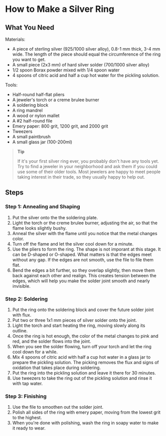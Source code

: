# How to Make a Silver Ring
## What You Need
Materials:
* A piece of sterling silver (925/1000 silver alloy), 0.8-1 mm thick, 3-4 mm wide. 
The length of the piece should equal the circumference of the ring you want to get.
* A small piece (2x3 mm) of hard silver solder (700/1000 silver alloy)
* 1/2 spoon Borax powder mixed with 1/4 spoon water
* 4 spoons of citric acid and half a cup hot water for the pickling solution.

Tools:
* Half-round half-flat pliers
* A jeweler's torch or a creme brulee burner
* A soldering block
* A ring mandrel
* A wood or nylon mallet
* A #2 half-round file
* Emery paper: 800 grit, 1200 grit, and 2000 grit
* Tweezers
* A small paintbrush
* A small glass jar (100-200ml)

>**Tip**
>
>If it's your first silver ring ever, you probably don't have any tools yet. 
>Try to find a jeweler in your neighborhood and ask them if you could use some of their older tools. 
Most jewelers are happy to meet people taking interest in their trade, so they usually happy to help out.


## Steps
### Step 1: Annealing and Shaping
1. Put the silver onto the the soldering plate.
2. Light the torch or the creme brulee burner, adjusting the air, so that the flame looks slightly bushy.
3. Anneal the silver with the flame until you notice that the metal changes color.
4. Turn off the flame and let the silver cool down for a minute.
5. Use the pliers to form the ring. 
The shape is not imporant at this stage. It can be D-shaped or O-shaped. What matters is that the edges meet without any gap.
If the edges are not smooth, use the file to file them flat.
6. Bend the edges a bit further, so they overlap slightly, then move them back against each other and realign.
This creates tension between the edges, which will help you make the solder joint smooth and nearly invisible.
### Step 2: Soldering
1. Put the ring onto the soldering block and cover the future solder joint with flux.
2. Put two or three 1x1 mm pieces of silver solder onto the joint.
3. Light the torch and start heating the ring, moving slowly along its outline.
4. Once the ring is hot enough, the color of the metal changes to pink and red, and the solder flows into the joint.
5. When you see the solder flowing, turn off your torch and let the ring cool down for a while.
6. Mix 4 spoons of citric acid with half a cup hot water in a glass jar to prepare the pickling solution. The picking removes the flux and signs of oxidation that takes place during soldering.
7. Put the ring into the pickling solution and leave it there for 30 minutes.
8. Use tweezers to take the ring out of the pickling solution and rinse it with tap water.
### Step 3: Finishing
1. Use the file to smoothen out the solder joint.
2. Polish all sides of the ring with emery paper, moving from the lowest grit to the highest.
3. When you're done with polishing, wash the ring in soapy water to make it ready to wear.
